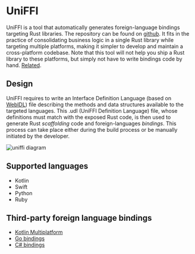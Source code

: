 # UniFFI

UniFFI is a tool that automatically generates foreign-language bindings targeting Rust libraries.
The repository can be found on [github](https://github.com/mozilla/uniffi-rs/).
It fits in the practice of consolidating business logic in a single Rust library while targeting multiple platforms, making it simpler to develop and maintain a cross-platform codebase.
Note that this tool will not help you ship a Rust library to these platforms, but simply not have to write bindings code by hand. [Related](https://i.kym-cdn.com/photos/images/newsfeed/000/572/078/d6d.jpg).

## Design

UniFFI requires to write an Interface Definition Language (based on [WebIDL](https://heycam.github.io/webidl/)) file describing the methods and data structures available to the targeted languages.
This .udl (UniFFI Definition Language) file, whose definitions must match with the exposed Rust code, is then used to generate Rust *scaffolding* code and foreign-languages *bindings*. This process can take place either during the build process or be manually initiated by the developer.

![uniffi diagram](./uniffi_diagram.png)

## Supported languages

- Kotlin
- Swift
- Python
- Ruby

## Third-party foreign language bindings

* [Kotlin Multiplatform](https://gitlab.com/trixnity/uniffi-kotlin-multiplatform-bindings)
* [Go bindings](https://github.com/NordSecurity/uniffi-bindgen-go)
* [C# bindings](https://github.com/NordSecurity/uniffi-bindgen-cs)
